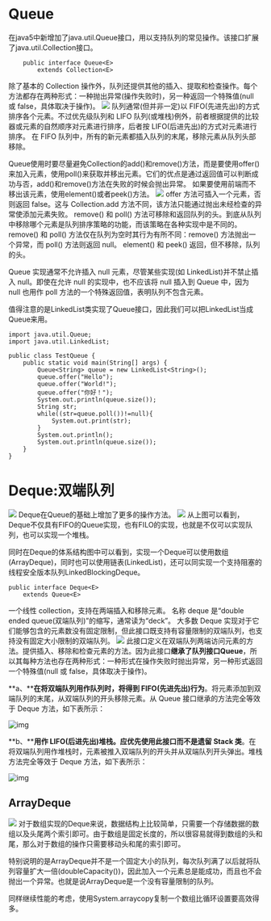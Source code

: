 # Queue
在java5中新增加了java.util.Queue接口，用以支持队列的常见操作。该接口扩展了java.util.Collection接口。
```
    public interface Queue<E>   
        extends Collection<E>  
```
除了基本的 Collection 操作外，队列还提供其他的插入、提取和检查操作。每个方法都存在两种形式：一种抛出异常(操作失败时)，另一种返回一个特殊值(null 或 false，具体取决于操作)。
![](http://dl2.iteye.com/upload/attachment/0099/4684/0a3af09c-84c1-3192-a396-788778793770.jpg)
队列通常(但并非一定)以 FIFO(先进先出)的方式排序各个元素。不过优先级队列和 LIFO 队列(或堆栈)例外，前者根据提供的比较器或元素的自然顺序对元素进行排序，后者按 LIFO(后进先出)的方式对元素进行排序。
在 FIFO 队列中，所有的新元素都插入队列的末尾，移除元素从队列头部移除。
 
Queue使用时要尽量避免Collection的add()和remove()方法，而是要使用offer()来加入元素，使用poll()来获取并移出元素。它们的优点是通过返回值可以判断成功与否，add()和remove()方法在失败的时候会抛出异常。 如果要使用前端而不移出该元素，使用element()或者peek()方法。
![](http://dl2.iteye.com/upload/attachment/0099/4686/6c5cd3f1-9cb8-3af5-8be6-558e880fb143.jpg)
offer 方法可插入一个元素，否则返回 false。这与 Collection.add 方法不同，该方法只能通过抛出未经检查的异常使添加元素失败。
remove() 和 poll() 方法可移除和返回队列的头。到底从队列中移除哪个元素是队列排序策略的功能，而该策略在各种实现中是不同的。remove() 和 poll() 方法仅在队列为空时其行为有所不同：remove() 方法抛出一个异常，而 poll() 方法则返回 null。
element() 和 peek() 返回，但不移除，队列的头。
 
Queue 实现通常不允许插入 null 元素，尽管某些实现(如 LinkedList)并不禁止插入 null。即使在允许 null 的实现中，也不应该将 null 插入到 Queue 中，因为 null 也用作 poll 方法的一个特殊返回值，表明队列不包含元素。
 
值得注意的是LinkedList类实现了Queue接口，因此我们可以把LinkedList当成Queue来用。
```
import java.util.Queue;  
import java.util.LinkedList;  

public class TestQueue {  
    public static void main(String[] args) {  
        Queue<String> queue = new LinkedList<String>();  
        queue.offer("Hello");  
        queue.offer("World!");  
        queue.offer("你好！");  
        System.out.println(queue.size());  
        String str;  
        while((str=queue.poll())!=null){  
            System.out.print(str);  
        }  
        System.out.println();  
        System.out.println(queue.size());  
    }  
} 
```
# Deque:双端队列
![](http://img.my.csdn.net/uploads/201212/07/1354809676_3123.png)
Deque在Queue的基础上增加了更多的操作方法。
![](http://img.my.csdn.net/uploads/201212/07/1354809693_2460.png)
从上图可以看到，Deque不仅具有FIFO的Queue实现，也有FILO的实现，也就是不仅可以实现队列，也可以实现一个堆栈。

同时在Deque的体系结构图中可以看到，实现一个Deque可以使用数组(ArrayDeque)，同时也可以使用链表(LinkedList)，还可以同实现一个支持阻塞的线程安全版本队列LinkedBlockingDeque。



```
public interface Deque<E>
	extends Queue<E>
```
一个线性 collection，支持在两端插入和移除元素。
名称 deque 是“double ended queue(双端队列)”的缩写，通常读为“deck”。
大多数 Deque 实现对于它们能够包含的元素数没有固定限制，但此接口既支持有容量限制的双端队列，也支持没有固定大小限制的双端队列。
![](http://dl2.iteye.com/upload/attachment/0099/4690/b1956624-3f28-312c-808a-301e67059ce8.jpg)
此接口定义在双端队列两端访问元素的方法。提供插入、移除和检查元素的方法。因为此接口**继承了队列接口Queue**，所以其每种方法也存在两种形式：一种形式在操作失败时抛出异常，另一种形式返回一个特殊值(null 或 false，具体取决于操作)。

 

**a、****在将双端队列用作队列时，将得到 FIFO(先进先出)行为**。将元素添加到双端队列的末尾，从双端队列的开头移除元素。从 Queue 接口继承的方法完全等效于 Deque 方法，如下表所示：

![img](http://dl2.iteye.com/upload/attachment/0099/4692/f769ea83-1a83-3bec-84df-52342cbe00b8.jpg)

**b、****用作 LIFO(后进先出)堆栈。应优先使用此接口而不是遗留 Stack 类**。在将双端队列用作堆栈时，元素被推入双端队列的开头并从双端队列开头弹出。堆栈方法完全等效于 Deque 方法，如下表所示：

![img](http://dl2.iteye.com/upload/attachment/0099/4694/610121eb-2298-36a9-918a-73cdaa085df9.jpg)

## ArrayDeque
![](http://img.my.csdn.net/uploads/201212/07/1354809706_2576.png)
对于数组实现的Deque来说，数据结构上比较简单，只需要一个存储数据的数组以及头尾两个索引即可。由于数组是固定长度的，所以很容易就得到数组的头和尾，那么对于数组的操作只需要移动头和尾的索引即可。

特别说明的是ArrayDeque并不是一个固定大小的队列，每次队列满了以后就将队列容量扩大一倍(doubleCapacity())，因此加入一个元素总是能成功，而且也不会抛出一个异常。也就是说ArrayDeque是一个没有容量限制的队列。

同样继续性能的考虑，使用System.arraycopy复制一个数组比循环设置要高效得多。



